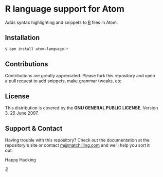 # R language support for Atom
Adds syntax highlighting and snippets to [R](https://www.r-project.org) files in Atom.

## Installation
```bash
$ apm install atom-language-r
```

## Contributions
Contributions are greatly appreciated. Please fork this repository and open a pull request to add snippets, make grammar tweaks, etc.

## License
This distribution is covered by the **GNU GENERAL PUBLIC LICENSE**, Version 3, 29 June 2007.

## Support & Contact
Having trouble with this repository? Check out the documentation at the repository's site or contact m@matchilling.com and we’ll help you sort it out.

Happy Hacking

:v:
